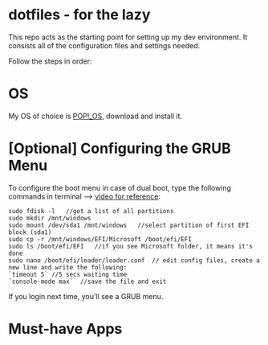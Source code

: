 # dotfiles - for the lazy

This repo acts as the starting point for setting up my dev environment. It consists all of the configuration files and settings needed.

Follow the steps in order:

# OS

My OS of choice is [POP!\_OS](https://pop.system76.com/), download and install it.

# [Optional] Configuring the GRUB Menu

To configure the boot menu in case of dual boot, type the following commands in terminal --> [video for reference](https://youtu.be/vdxMB6qD5rc?feature=shared&t=589):

```
sudo fdisk -l	//get a list of all partitions
sudo mkdir /mnt/windows
sudo mount /dev/sda1 /mnt/windows	//select partition of first EFI block (sda1)
sudo cp -r /mnt/windows/EFI/Microsoft /boot/efi/EFI
sudo ls /boot/efi/EFI	//if you see Microsoft folder, it means it's done
sudo nano /boot/efi/leader/loader.conf	// edit config files, create a new line and write the following:
`timeout 5`	//5 secs waiting time
`console-mode max`	//save the file and exit
```

If you login next time, you'll see a GRUB menu.

# Must-have Apps

